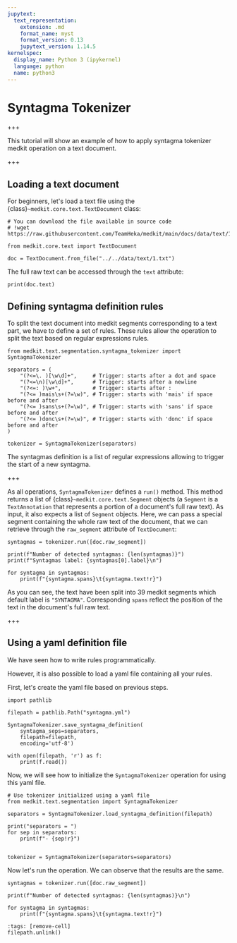 ```yaml
---
jupytext:
  text_representation:
    extension: .md
    format_name: myst
    format_version: 0.13
    jupytext_version: 1.14.5
kernelspec:
  display_name: Python 3 (ipykernel)
  language: python
  name: python3
---
```


# Syntagma Tokenizer

+++

This tutorial will show an example of how to apply syntagma tokenizer medkit operation on a text document.

+++

## Loading a text document

For beginners, let's load a text file using the {class}`~medkit.core.text.TextDocument` class:

```{code-cell} ipython3
# You can download the file available in source code
# !wget https://raw.githubusercontent.com/TeamHeka/medkit/main/docs/data/text/1.txt

from medkit.core.text import TextDocument

doc = TextDocument.from_file("../../data/text/1.txt")
```

The full raw text can be accessed through the `text` attribute:

```{code-cell} ipython3
print(doc.text)
```

## Defining syntagma definition rules

To split the text document into medkit segments corresponding to a text part, we have to define a set of rules. 
These rules allow the operation to split the text based on regular expressions rules.

```{code-cell} ipython3
from medkit.text.segmentation.syntagma_tokenizer import SyntagmaTokenizer

separators = (
    "(?<=\. )[\w\d]+",     # Trigger: starts after a dot and space
    "(?<=\n)[\w\d]+",      # Trigger: starts after a newline
    "(?<=: )\w+",          # Trigger: starts after :
    "(?<= )mais\s+(?=\w)", # Trigger: starts with 'mais' if space before and after
    "(?<= )sans\s+(?=\w)", # Trigger: starts with 'sans' if space before and after
    "(?<= )donc\s+(?=\w)", # Trigger: starts with 'donc' if space before and after
)

tokenizer = SyntagmaTokenizer(separators)
```

The syntagmas definition is a list of regular expressions allowing to trigger the start of a new syntagma.

+++

As all operations, `SyntagmaTokenizer` defines a `run()` method. This method returns a list of {class}`~medkit.core.text.Segment` objects (a `Segment` is a
`TextAnnotation` that represents a portion of a document's full raw text). 
As input, it also expects a list of `Segment` objects. Here, we can pass a special segment containing the whole raw text of the document, that we can retrieve through the `raw_segment` attribute of `TextDocument`:

```{code-cell} ipython3
syntagmas = tokenizer.run([doc.raw_segment])

print(f"Number of detected syntagmas: {len(syntagmas)}")
print(f"Syntagmas label: {syntagmas[0].label}\n")

for syntagma in syntagmas:
    print(f"{syntagma.spans}\t{syntagma.text!r}")
```

As you can see, the text have been split into 39 medkit segments which default label is `"SYNTAGMA"`. Corresponding `spans` reflect the position of the text in the document's full raw text.

+++

## Using a yaml definition file

We have seen how to write rules programmatically.

However, it is also possible to load a yaml file containing all your rules.

First, let's create the yaml file based on previous steps.

```{code-cell} ipython3
import pathlib

filepath = pathlib.Path("syntagma.yml")

SyntagmaTokenizer.save_syntagma_definition(
    syntagma_seps=separators,
    filepath=filepath,
    encoding='utf-8')

with open(filepath, 'r') as f:
    print(f.read())
```

Now, we will see how to initialize the `SyntagmaTokenizer` operation for using this yaml file.

```{code-cell} ipython3
# Use tokenizer initialized using a yaml file
from medkit.text.segmentation import SyntagmaTokenizer

separators = SyntagmaTokenizer.load_syntagma_definition(filepath)

print("separators = ")
for sep in separators:
    print(f"- {sep!r}")

      
tokenizer = SyntagmaTokenizer(separators=separators)
```

Now let's run the operation. We can observe that the results are the same.

```{code-cell} ipython3
syntagmas = tokenizer.run([doc.raw_segment])

print(f"Number of detected syntagmas: {len(syntagmas)}\n")

for syntagma in syntagmas:
    print(f"{syntagma.spans}\t{syntagma.text!r}")
```

```{code-cell} ipython3
:tags: [remove-cell]
filepath.unlink()
```
